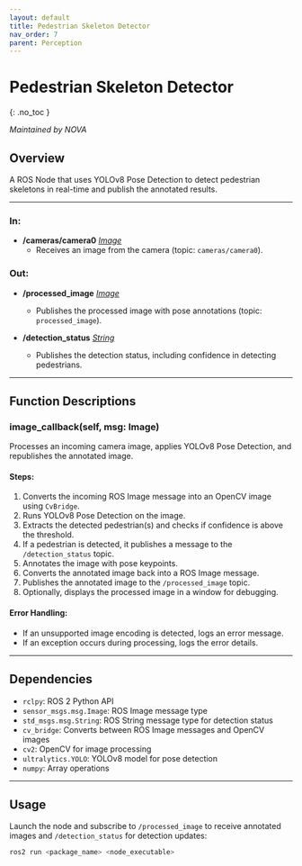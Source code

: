 ```yaml
---
layout: default
title: Pedestrian Skeleton Detector
nav_order: 7
parent: Perception
---
```


# Pedestrian Skeleton Detector

{: .no_toc }

_Maintained by NOVA_

## Overview

A ROS Node that uses YOLOv8 Pose Detection to detect pedestrian skeletons in real-time and publish the annotated results.

---

### In:

- **/cameras/camera0** [_Image_](https://docs.ros.org/en/melodic/api/sensor_msgs/html/msg/Image.html)
  - Receives an image from the camera (topic: `cameras/camera0`).

### Out:

- **/processed_image** [_Image_](https://docs.ros.org/en/melodic/api/sensor_msgs/html/msg/Image.html)

  - Publishes the processed image with pose annotations (topic: `processed_image`).

- **/detection_status** [_String_](https://docs.ros.org/en/melodic/api/std_msgs/html/msg/String.html)
  - Publishes the detection status, including confidence in detecting pedestrians.

---

## Function Descriptions

### image_callback(self, msg: Image)

Processes an incoming camera image, applies YOLOv8 Pose Detection, and republishes the annotated image.

#### Steps:

1. Converts the incoming ROS Image message into an OpenCV image using `CvBridge`.
2. Runs YOLOv8 Pose Detection on the image.
3. Extracts the detected pedestrian(s) and checks if confidence is above the threshold.
4. If a pedestrian is detected, it publishes a message to the `/detection_status` topic.
5. Annotates the image with pose keypoints.
6. Converts the annotated image back into a ROS Image message.
7. Publishes the annotated image to the `/processed_image` topic.
8. Optionally, displays the processed image in a window for debugging.

#### Error Handling:

- If an unsupported image encoding is detected, logs an error message.
- If an exception occurs during processing, logs the error details.

---

## Dependencies

- `rclpy`: ROS 2 Python API
- `sensor_msgs.msg.Image`: ROS Image message type
- `std_msgs.msg.String`: ROS String message type for detection status
- `cv_bridge`: Converts between ROS Image messages and OpenCV images
- `cv2`: OpenCV for image processing
- `ultralytics.YOLO`: YOLOv8 model for pose detection
- `numpy`: Array operations

---

## Usage

Launch the node and subscribe to `/processed_image` to receive annotated images and `/detection_status` for detection updates:

```bash
ros2 run <package_name> <node_executable>
```
